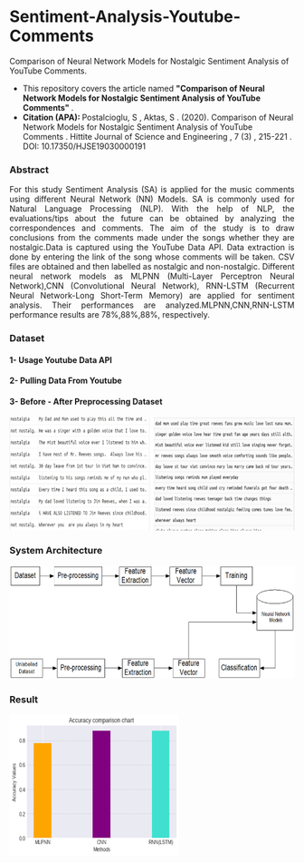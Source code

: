 # Sentiment-Analysis-Youtube-Comments
Comparison of Neural Network Models for Nostalgic Sentiment Analysis of YouTube Comments.

- This repository covers the article named <b> "Comparison of Neural Network Models for Nostalgic Sentiment Analysis of YouTube Comments" </b>.
- <b> Citation (APA): </b> Postalcioglu, S , Aktas, S . (2020). Comparison of Neural Network Models for Nostalgic Sentiment Analysis of YouTube Comments . Hittite Journal of Science and Engineering , 7 (3) , 215-221 . DOI: 10.17350/HJSE19030000191 


<h3> Abstract </h3>
<p style="text-align:justify"> For this study Sentiment Analysis (SA) is applied for the music comments using different Neural Network (NN) Models. SA is commonly used for Natural Language Processing (NLP). With the help of NLP, the evaluations/tips about the future can be obtained by analyzing the correspondences and comments. The aim of the study is to draw conclusions from the comments made under the songs whether they are nostalgic.Data is captured using the YouTube Data API. Data extraction is done by entering the link of the song whose comments will be taken. CSV files are obtained and then labelled as nostalgic and non-nostalgic. Different neural network models as MLPNN (Multi-Layer Perceptron Neural Network),CNN (Convolutional Neural Network), RNN-LSTM (Recurrent Neural Network-Long Short-Term Memory) are applied for sentiment analysis. Their performances are analyzed.MLPNN,CNN,RNN-LSTM performance results are 78%,88%,88%, respectively. </p>


<h3> Dataset </h3>
<p style='text-align:justify'> </p>

<h4> 1- Usage Youtube Data API </h4>

<h4> 2- Pulling Data From Youtube </h4>

<h4> 3- Before - After Preprocessing Dataset </h4>

<img src="images/dataset.jpg" alt="before"	width="900" height="200" /> 

<h3> System Architecture </h3>
<p style='text-align:justify'> </p>

<img src="images/mimari.png" alt="before"	width="700" height="200" /> 

<h3> Result </h3>
<img src="images/accuracy_chart_nlp1.png" alt="accuracy"	width="300" height="250" /> 
